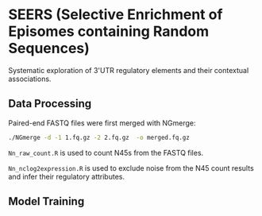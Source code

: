 # SEERS (Selective Enrichment of Episomes containing Random Sequences)
Systematic exploration of 3'UTR regulatory elements and their contextual associations.
## Data Processing
Paired-end FASTQ files were first merged with NGmerge:
```sh
./NGmerge -d -1 1.fq.gz -2 2.fq.gz  -o merged.fq.gz
```
`Nn_raw_count.R` is used to count N45s from the FASTQ files.

`Nn_nclog2expression.R` is used to exclude noise from the N45 count results and infer their regulatory attributes.
## Model Training